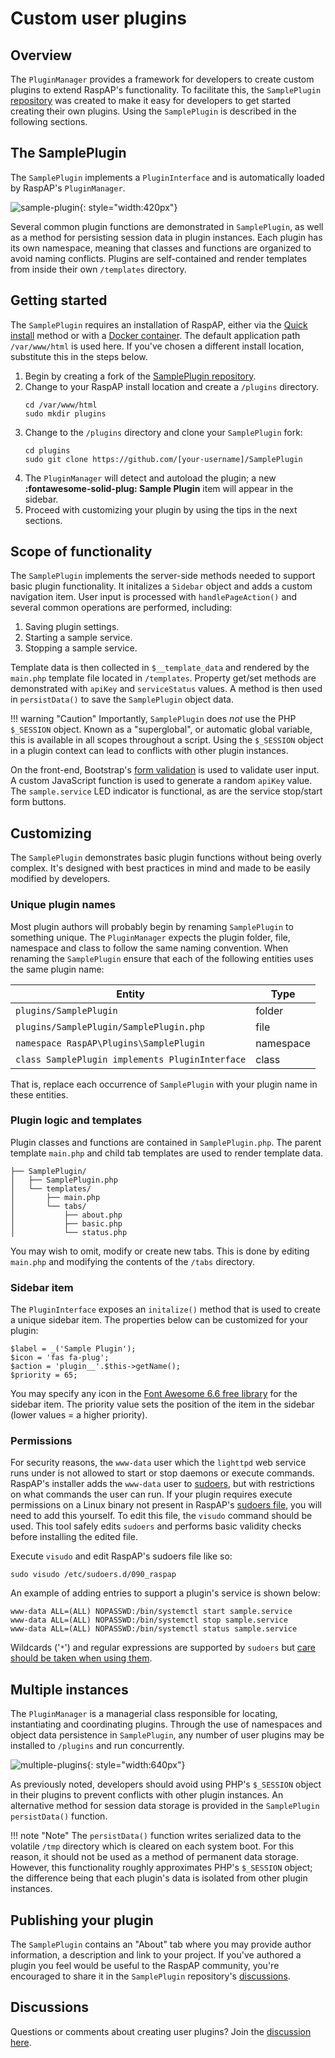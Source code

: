 # Custom user plugins

## Overview
The `PluginManager` provides a framework for developers to create custom plugins to extend RaspAP's functionality. To facilitate this, the `SamplePlugin` [repository](https://github.com/RaspAP/SamplePlugin) was created to make it easy for developers to get started creating their own plugins. Using the `SamplePlugin` is described in the following sections.

## The SamplePlugin
The `SamplePlugin` implements a `PluginInterface` and is automatically loaded by RaspAP's `PluginManager`. 

![sample-plugin](https://github.com/user-attachments/assets/5a6ecf40-2b14-4502-8b63-5e85f9ade6f6){: style="width:420px"}


Several common plugin functions are demonstrated in `SamplePlugin`, as well as a method for persisting session data in plugin instances. Each plugin has its own namespace, meaning that classes and functions are organized to avoid naming conflicts. Plugins are self-contained and render templates from inside their own `/templates` directory.

## Getting started
The `SamplePlugin` requires an installation of RaspAP, either via the [Quick install](quick.md) method or with a [Docker container](docker.md). The default application path `/var/www/html` is used here. If you've chosen a different install location, substitute this in the steps below.

1. Begin by creating a fork of the [SamplePlugin repository](https://github.com/RaspAP/SamplePlugin).
2. Change to your RaspAP install location and create a `/plugins` directory.
   ```
   cd /var/www/html
   sudo mkdir plugins
   ```
3. Change to the `/plugins` directory and clone your `SamplePlugin` fork:
   ```
   cd plugins
   sudo git clone https://github.com/[your-username]/SamplePlugin
   ```
4. The `PluginManager` will detect and autoload the plugin; a new **:fontawesome-solid-plug: Sample Plugin** item will appear in the sidebar.
5. Proceed with customizing your plugin by using the tips in the next sections.

## Scope of functionality
The `SamplePlugin` implements the server-side methods needed to support basic plugin functionality. It initalizes a `Sidebar` object and adds a custom navigation item. User input is processed with `handlePageAction()` and several common operations are performed, including:

1. Saving plugin settings.
2. Starting a sample service.
3. Stopping a sample service.

Template data is then collected in `$__template_data` and rendered by the `main.php` template file located in `/templates`. Property get/set methods are demonstrated with `apiKey` and `serviceStatus` values. A method is then used in `persistData()` to save the `SamplePlugin` object data.

!!! warning "Caution"
    Importantly, `SamplePlugin` does _not_ use the PHP `$_SESSION` object. Known as a "superglobal", or automatic global variable, this is available in all scopes throughout a script. Using the `$_SESSION` object in a plugin context can lead to conflicts with other plugin instances.

On the front-end, Bootstrap's [form validation](https://getbootstrap.com/docs/5.3/forms/validation/) is used to validate user input. A custom JavaScript function is used to generate a random `apiKey` value. The `sample.service` LED indicator is functional, as are the service stop/start form buttons.

## Customizing
The `SamplePlugin` demonstrates basic plugin functions without being overly complex. It's designed with best practices in mind and made to be easily modified by developers.

### Unique plugin names
Most plugin authors will probably begin by renaming `SamplePlugin` to something unique. The `PluginManager` expects the plugin folder, file, namespace and class to follow the same naming convention. When renaming the `SamplePlugin` ensure that each of the following entities uses the same plugin name:


|  Entity                                          |   Type     |
|--------------------------------------------------|------------|
| `plugins/SamplePlugin`                           | folder     |
| `plugins/SamplePlugin/SamplePlugin.php`          | file       |
| `namespace RaspAP\Plugins\SamplePlugin`          | namespace  |
| `class SamplePlugin implements PluginInterface`  | class      |

That is, replace each occurrence of `SamplePlugin` with your plugin name in these entities.

### Plugin logic and templates
Plugin classes and functions are contained in `SamplePlugin.php`. The parent template `main.php` and child tab templates are used to render template data. 

```
├── SamplePlugin/
│   ├── SamplePlugin.php
│   └── templates/
│       ├── main.php
│       └── tabs/
│           ├── about.php
│           ├── basic.php
│           └── status.php
```

You may wish to omit, modify or create new tabs. This is done by editing `main.php` and modifying the contents of the `/tabs` directory.

### Sidebar item
The `PluginInterface` exposes an `initalize()` method that is used to create a unique sidebar item. The properties below can be customized for your plugin:

```
$label = _('Sample Plugin');
$icon = 'fas fa-plug';
$action = 'plugin__'.$this->getName();
$priority = 65;
```

You may specify any icon in the [Font Awesome 6.6 free library](https://fontawesome.com/icons) for the sidebar item. The priority value sets the position of the item in the sidebar (lower values = a higher priority).

### Permissions
For security reasons, the `www-data` user which the `lighttpd` web service runs under is not allowed to start or stop daemons or execute commands. RaspAP's installer adds the `www-data` user to [sudoers](https://www.sudo.ws/about/intro/), but with restrictions on what commands the user can run. If your plugin requires execute permissions on a Linux binary not present in RaspAP's [sudoers file](https://github.com/RaspAP/raspap-webgui/blob/master/installers/raspap.sudoers), you will need to add this yourself. To edit this file, the `visudo` command should be used. This tool safely edits `sudoers` and performs basic validity checks before installing the edited file.

Execute `visudo` and edit RaspAP's sudoers file like so:

```
sudo visudo /etc/sudoers.d/090_raspap
```

An example of adding entries to support a plugin's service is shown below:

```
www-data ALL=(ALL) NOPASSWD:/bin/systemctl start sample.service
www-data ALL=(ALL) NOPASSWD:/bin/systemctl stop sample.service
www-data ALL=(ALL) NOPASSWD:/bin/systemctl status sample.service
```

Wildcards ('`*`') and regular expressions are supported by `sudoers` but [care should be taken when using them](https://www.sudo.ws/posts/2022/03/sudo-1.9.10-using-regular-expressions-in-the-sudoers-file/).

## Multiple instances
The `PluginManager` is a managerial class responsible for locating, instantiating and coordinating plugins. Through the use of namespaces and object data persistence in `SamplePlugin`, any number of user plugins may be installed to `/plugins` and run concurrently.

![multiple-plugins](https://github.com/user-attachments/assets/2d156efe-8cfc-49e7-b682-219d2db4eeee){: style="width:640px"}

As previously noted, developers should avoid using PHP's `$_SESSION` object in their plugins to prevent conflicts with other plugin instances. An alternative method for session data storage is provided in the `SamplePlugin` `persistData()` function. 

!!! note "Note"
    The `persistData()` function writes serialized data to the volatile `/tmp` directory which is cleared on each system boot. For this reason, it should not be used as a method of permanent data storage. However, this functionality roughly approximates PHP's `$_SESSION` object; the difference being that each plugin's data is isolated from other plugin instances.


## Publishing your plugin
The `SamplePlugin` contains an "About" tab where you may provide author information, a description and link to your project. If you've authored a plugin you feel would be useful to the RaspAP community, you're encouraged to share it in the `SamplePlugin` repository's [discussions](https://github.com/RaspAP/SamplePlugin/discussions). 

## Discussions
Questions or comments about creating user plugins? Join the [discussion here](https://github.com/RaspAP/raspap-webgui/discussions/).

